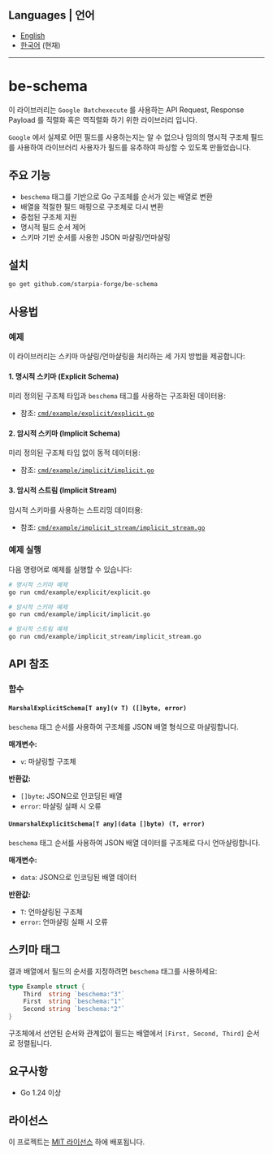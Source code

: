## Languages | 언어

- [English](README.md)
- [한국어](README_ko.md) (현재)

---

# be-schema

이 라이브러리는 `Google Batchexecute` 를 사용하는 API Request, Response Payload 를 직렬화 혹은 역직렬화 하기 위한 라이브러리 입니다.

`Google` 에서 실제로 어떤 필드를 사용하는지는 알 수 없으나 임의의 명시적 구조체 필드를 사용하여 라이브러리 사용자가 필드를 유추하여 파싱할 수 있도록 만들었습니다.

## 주요 기능

- `beschema` 태그를 기반으로 Go 구조체를 순서가 있는 배열로 변환
- 배열을 적절한 필드 매핑으로 구조체로 다시 변환
- 중첩된 구조체 지원
- 명시적 필드 순서 제어
- 스키마 기반 순서를 사용한 JSON 마샬링/언마샬링

## 설치

```bash
go get github.com/starpia-forge/be-schema
```

## 사용법

### 예제

이 라이브러리는 스키마 마샬링/언마샬링을 처리하는 세 가지 방법을 제공합니다:

#### 1. 명시적 스키마 (Explicit Schema)
미리 정의된 구조체 타입과 `beschema` 태그를 사용하는 구조화된 데이터용:
- 참조: [`cmd/example/explicit/explicit.go`](cmd/example/explicit/explicit.go)

#### 2. 암시적 스키마 (Implicit Schema)  
미리 정의된 구조체 타입 없이 동적 데이터용:
- 참조: [`cmd/example/implicit/implicit.go`](cmd/example/implicit/implicit.go)

#### 3. 암시적 스트림 (Implicit Stream)
암시적 스키마를 사용하는 스트리밍 데이터용:
- 참조: [`cmd/example/implicit_stream/implicit_stream.go`](cmd/example/implicit_stream/implicit_stream.go)

### 예제 실행

다음 명령어로 예제를 실행할 수 있습니다:

```bash
# 명시적 스키마 예제
go run cmd/example/explicit/explicit.go

# 암시적 스키마 예제  
go run cmd/example/implicit/implicit.go

# 암시적 스트림 예제
go run cmd/example/implicit_stream/implicit_stream.go
```

## API 참조

### 함수

#### `MarshalExplicitSchema[T any](v T) ([]byte, error)`

`beschema` 태그 순서를 사용하여 구조체를 JSON 배열 형식으로 마샬링합니다.

**매개변수:**
- `v`: 마샬링할 구조체

**반환값:**
- `[]byte`: JSON으로 인코딩된 배열
- `error`: 마샬링 실패 시 오류

#### `UnmarshalExplicitSchema[T any](data []byte) (T, error)`

`beschema` 태그 순서를 사용하여 JSON 배열 데이터를 구조체로 다시 언마샬링합니다.

**매개변수:**
- `data`: JSON으로 인코딩된 배열 데이터

**반환값:**
- `T`: 언마샬링된 구조체
- `error`: 언마샬링 실패 시 오류

## 스키마 태그

결과 배열에서 필드의 순서를 지정하려면 `beschema` 태그를 사용하세요:

```go
type Example struct {
    Third  string `beschema:"3"`
    First  string `beschema:"1"`
    Second string `beschema:"2"`
}
```

구조체에서 선언된 순서와 관계없이 필드는 배열에서 `[First, Second, Third]` 순서로 정렬됩니다.

## 요구사항

- Go 1.24 이상

## 라이선스

이 프로젝트는 [MIT 라이선스](LICENSE) 하에 배포됩니다.